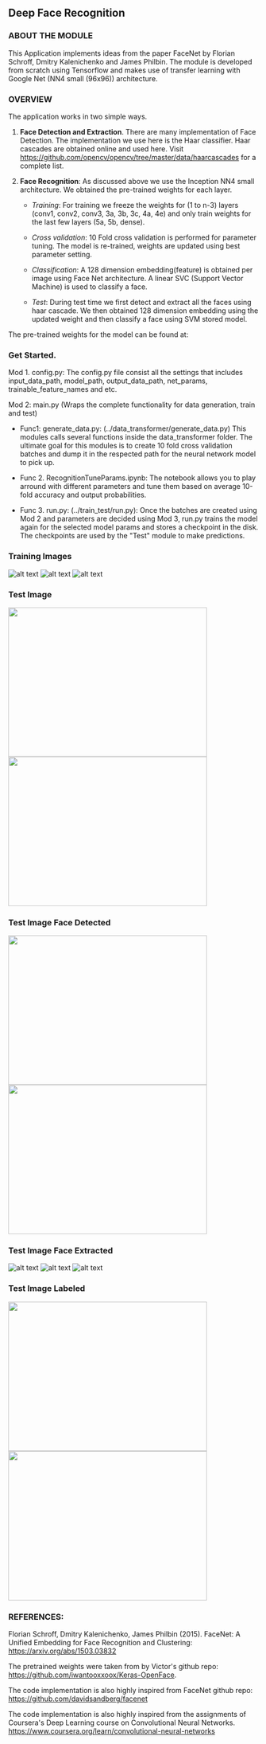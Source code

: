 
## Deep Face Recognition

### ABOUT THE MODULE
This Application implements ideas from the paper FaceNet by Florian Schroff, Dmitry Kalenichenko and James Philbin. The module is developed from scratch using Tensorflow and makes use of transfer learning with Google Net (NN4 small (96x96)) architecture.


### OVERVIEW
The application works in two simple ways.

1. **Face Detection and Extraction**. There are many implementation of Face Detection. The implementation we use here is the Haar classifier. Haar cascades are obtained online and used here. Visit https://github.com/opencv/opencv/tree/master/data/haarcascades for a complete list.
  
2. **Face Recognition**: As discussed above we use the Inception NN4 small architecture. We obtained the pre-trained weights for each layer. 

   * *Training*: For training we freeze the weights for (1 to n-3) layers (conv1, conv2, conv3, 3a, 3b, 3c, 4a, 4e) and only train weights for the last few layers (5a, 5b, dense). 
   
   * *Cross validation*: 10 Fold cross validation is performed for parameter tuning. The model is re-trained, weights are updated using best parameter setting.
   
   * *Classification*: A 128 dimension embedding(feature) is obtained per image using Face Net architecture. A linear SVC (Support Vector Machine) is used to classify a face. 
   
   * *Test*: During test time we first detect and extract all the faces using haar cascade. We then obtained 128 dimension embedding using the updated weight and then classify a face using SVM stored model.

The pre-trained weights for the model can be found at: 

### Get Started.
Mod 1. config.py: The config.py file consist all the settings that includes input_data_path, model_path, output_data_path, net_params, trainable_feature_names and etc.

Mod 2: main.py (Wraps the complete functionality for data generation, train and test)

  * Func1: generate_data.py: (../data_transformer/generate_data.py) This modules calls several functions inside the data_transformer folder. The ultimate goal for this modules is to create 10 fold cross validation batches and dump it in the respected path for the neural network model to pick up.

  * Func 2. RecognitionTuneParams.ipynb: The notebook allows you to play arround with different parameters and tune them based on average 10-fold accuracy and output probabilities.

  * Func 3. run.py: (../train_test/run.py): Once the batches are created using Mod 2 and parameters are decided using Mod 3, run.py trains the model again for the selected model params and stores a checkpoint in the disk. The checkpoints are used by the "Test" module to make predictions.


### Training Images
![alt text](https://github.com/Sardhendu/DeepFaceRecognition/blob/master/images/sample_training_image/37.jpg)
![alt text](https://github.com/Sardhendu/DeepFaceRecognition/blob/master/images/sample_training_image/4.jpg)
![alt text](https://github.com/Sardhendu/DeepFaceRecognition/blob/master/images/sample_training_image/5.jpg)


### Test Image
<img src="https://github.com/Sardhendu/DeepFaceRecognition/blob/master/images/face_snapshot/img2.jpg" width="400" 
height="300"> <img src="https://github.com/Sardhendu/DeepFaceRecognition/blob/master/images/face_snapshot/img4.jpg" 
width="400" height="300">

### Test Image Face Detected
<img src="https://github.com/Sardhendu/DeepFaceRecognition/blob/master/images/face_detection/img2.jpg" width="400" 
height="300"> <img src="https://github.com/Sardhendu/DeepFaceRecognition/blob/master/images/face_detection/img4.jpg" 
width="400" height="300">

### Test Image Face Extracted
![alt text](https://github.com/Sardhendu/DeepFaceRecognition/blob/master/images/face_extracted/img2_0.jpg)
![alt text](https://github.com/Sardhendu/DeepFaceRecognition/blob/master/images/face_extracted/img2_1.jpg)
![alt text](https://github.com/Sardhendu/DeepFaceRecognition/blob/master/images/face_extracted/img4_0.jpg)

### Test Image Labeled
<img src="https://github.com/Sardhendu/DeepFaceRecognition/blob/master/images/face_detection_labeled/img2.jpg" 
width="400" height="300"> <img src="https://github.com/Sardhendu/DeepFaceRecognition/blob/master/images/face_detection_labeled/img4.jpg" width="400" height="300">


### REFERENCES:
Florian Schroff, Dmitry Kalenichenko, James Philbin (2015). FaceNet: A Unified Embedding for Face Recognition and Clustering: https://arxiv.org/abs/1503.03832

The pretrained weights were taken from by Victor's github repo: https://github.com/iwantooxxoox/Keras-OpenFace.

The code implementation is also highly inspired from FaceNet github repo: https://github.com/davidsandberg/facenet

The code implementation is also highly inspired from the assignments of Coursera's Deep Learning course on Convolutional Neural Networks. https://www.coursera.org/learn/convolutional-neural-networks